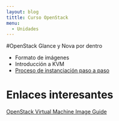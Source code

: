 ```yaml
---
layout: blog
tittle: Curso OpenStack
menu:
  - Unidades
---
```


#OpenStack Glance y Nova por dentro

* Formato de imágenes
* Introducción a KVM
* [Proceso de instanciación paso a paso](instancia)

# Enlaces interesantes

[OpenStack Virtual Machine Image Guide](http://docs.openstack.org/image-guide/index.html)
